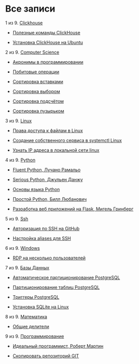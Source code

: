 # Все записи

1 из 9. [Clickhouse](./meta_clickhouse.md)

* [Полезные команды ClickHouse](./2020-07-12_clickhouse_snippets.md)

* [Установка ClickHouse на Ubuntu](./2020-07-12_clickhouse_install_ubuntu.md)


2 из 9. [Computer Science](./meta_computer_science.md)

* [Акронимы в программировании](./2020-12-17_acronims_in_programming.md)

* [Побитовые операции](./2021-01-09_computer_science_bitwise.md)

* [Сортировка вставками](./2020-12-20_computer_science_insertion_sort.md)

* [Сортировка выбором](./2020-12-20_computer_science_selection_sort.md)

* [Сортировка подсчётом](./2020-12-20_computer_science_counting_sort.md)

* [Сортировка пузырьком](./2020-12-20_computer_science_bubble_sort.md)


3 из 9. [Linux](./meta_linux.md)

* [Права доступа к файлам в Linux](./2020-11-28_file_access_rights_linux.md)

* [Создание собственного сервиса в systemctl Linux](./2020-11-28_custom_service.md)

* [Узнать IP адреса в локальной сети linux](./2020-11-28_get_local_ip_linux.md)


4 из 9. [Python](./meta_python.md)

* [Fluent Python, Лучано Рамальо](./2020-07-12_fluent_python.md)

* [Serious Python, Джульен Данжу](./2020-07-12_serious_python.md)

* [Основы языка Python](./2020-07-20_programming_basic_python.md)

* [Простой Python, Билл Любанович](./2020-07-12_introducing_python.md)

* [Разработка веб приложений на Flask, Мигель Гринберг](./2020-07-12_web_prilozhenia_flask.md)


5 из 9. [Ssh](./meta_ssh.md)

* [Авторизация по SSH на GitHub](./2020-07-17_git_ssh.md)

* [Настройка aliases для SSH](./2020-12-28_ssh_aliases.md)


6 из 9. [Windows](./meta_windows.md)

* [RDP на несколько пользователей](./2020-07-17_windows_multiuser_rdp.md)


7 из 9. [Базы Данных](./meta_bazy_dannyh.md)

* [Автоматическое партиционирование PostgreSQL](./2020-07-17_psql_autopart.md)

* [Партиционирование таблиц PostgreSQL](./2020-07-17_psql_partitioning.md)

* [Триггеры PostgreSQL](./2020-07-17_psql_triggers.md)

* [Установка SQLite на Linux](./2020-09-02_linux_sqlite.md)


8 из 9. [Математика](./meta_matematika.md)

* [Общие делители](./2020-07-14_math_common_divisors.md)


9 из 9. [Программирование](./meta_programmirovanie.md)

* [Идеальный программист, Роберт Мартин](./2020-07-17_idealniy_programmist_martin.md)

* [Скопировать репозиторий GIT](./2020-07-17_git_repo_copy.md)


